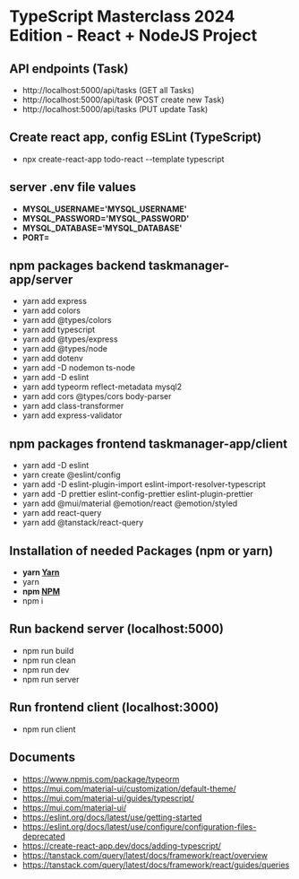 # TypeScript Masterclass 2024 Edition - React + NodeJS Project

## API endpoints (Task)

- http://localhost:5000/api/tasks (GET all Tasks)
- http://localhost:5000/api/task (POST create new Task)
- http://localhost:5000/api/tasks (PUT update Task)

## Create react app, config ESLint (TypeScript)

- npx create-react-app todo-react --template typescript

## server .env file values

- **MYSQL_USERNAME='MYSQL_USERNAME'**
- **MYSQL_PASSWORD='MYSQL_PASSWORD'**
- **MYSQL_DATABASE='MYSQL_DATABASE'**
- **PORT=**

## npm packages backend taskmanager-app/server

- yarn add express
- yarn add colors
- yarn add @types/colors
- yarn add typescript
- yarn add @types/express
- yarn add @types/node
- yarn add dotenv
- yarn add -D nodemon ts-node
- yarn add -D eslint
- yarn add typeorm reflect-metadata mysql2
- yarn add cors @types/cors body-parser
- yarn add class-transformer
- yarn add express-validator

## npm packages frontend taskmanager-app/client

- yarn add -D eslint
- yarn create @eslint/config
- yarn add -D eslint-plugin-import eslint-import-resolver-typescript
- yarn add -D prettier eslint-config-prettier eslint-plugin-prettier
- yarn add @mui/material @emotion/react @emotion/styled
- yarn add react-query
- yarn add @tanstack/react-query

## Installation of needed Packages (npm or yarn)

- **yarn [Yarn](https://yarnpkg.com/)**
- yarn
- **npm [NPM](https://nodejs.org/en/download/package-manager/)**
- npm i

## Run backend server (localhost:5000)

- npm run build
- npm run clean
- npm run dev
- npm run server

## Run frontend client (localhost:3000)

- npm run client

## Documents

- https://www.npmjs.com/package/typeorm
- https://mui.com/material-ui/customization/default-theme/
- https://mui.com/material-ui/guides/typescript/
- https://mui.com/material-ui/
- https://eslint.org/docs/latest/use/getting-started
- https://eslint.org/docs/latest/use/configure/configuration-files-deprecated
- https://create-react-app.dev/docs/adding-typescript/
- https://tanstack.com/query/latest/docs/framework/react/overview
- https://tanstack.com/query/latest/docs/framework/react/guides/queries
